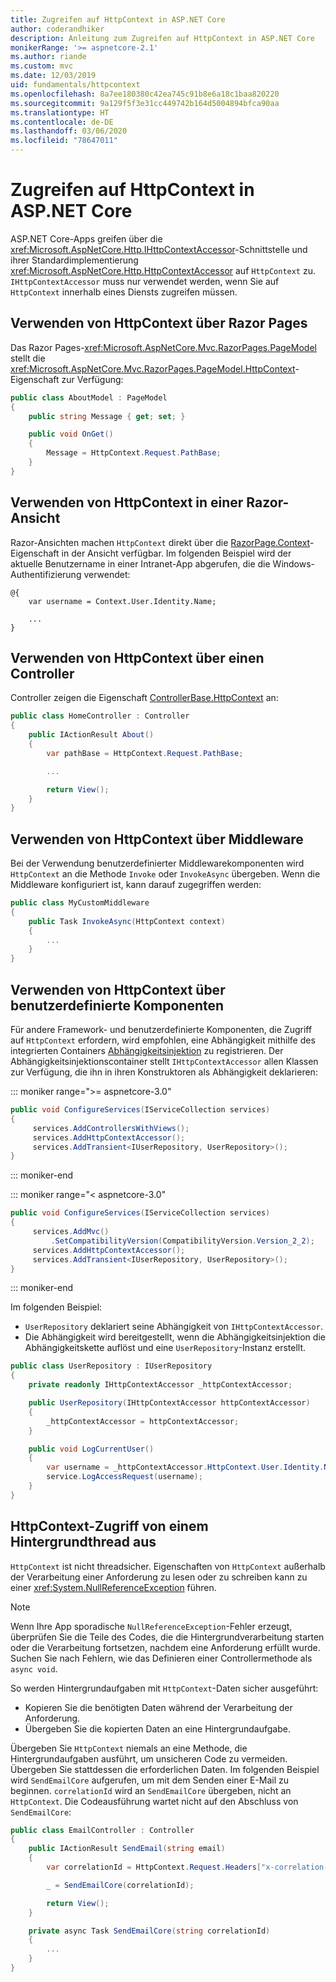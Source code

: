 ```yaml
---
title: Zugreifen auf HttpContext in ASP.NET Core
author: coderandhiker
description: Anleitung zum Zugreifen auf HttpContext in ASP.NET Core
monikerRange: '>= aspnetcore-2.1'
ms.author: riande
ms.custom: mvc
ms.date: 12/03/2019
uid: fundamentals/httpcontext
ms.openlocfilehash: 8a7ee180380c42ea745c91b8e6a18c1baa820220
ms.sourcegitcommit: 9a129f5f3e31cc449742b164d5004894bfca90aa
ms.translationtype: HT
ms.contentlocale: de-DE
ms.lasthandoff: 03/06/2020
ms.locfileid: "78647011"
---
```

# <a name="access-httpcontext-in-aspnet-core"></a>Zugreifen auf HttpContext in ASP.NET Core

ASP.NET Core-Apps greifen über die <xref:Microsoft.AspNetCore.Http.IHttpContextAccessor>-Schnittstelle und ihrer Standardimplementierung <xref:Microsoft.AspNetCore.Http.HttpContextAccessor> auf `HttpContext` zu. `IHttpContextAccessor` muss nur verwendet werden, wenn Sie auf `HttpContext` innerhalb eines Diensts zugreifen müssen.

## <a name="use-httpcontext-from-razor-pages"></a>Verwenden von HttpContext über Razor Pages

Das Razor Pages-<xref:Microsoft.AspNetCore.Mvc.RazorPages.PageModel> stellt die <xref:Microsoft.AspNetCore.Mvc.RazorPages.PageModel.HttpContext>-Eigenschaft zur Verfügung:

```csharp
public class AboutModel : PageModel
{
    public string Message { get; set; }

    public void OnGet()
    {
        Message = HttpContext.Request.PathBase;
    }
}
```

## <a name="use-httpcontext-from-a-razor-view"></a>Verwenden von HttpContext in einer Razor-Ansicht

Razor-Ansichten machen `HttpContext` direkt über die [RazorPage.Context](xref:Microsoft.AspNetCore.Mvc.Razor.RazorPage.Context)-Eigenschaft in der Ansicht verfügbar. Im folgenden Beispiel wird der aktuelle Benutzername in einer Intranet-App abgerufen, die die Windows-Authentifizierung verwendet:

```cshtml
@{
    var username = Context.User.Identity.Name;
    
    ...
}
```

## <a name="use-httpcontext-from-a-controller"></a>Verwenden von HttpContext über einen Controller

Controller zeigen die Eigenschaft [ControllerBase.HttpContext](xref:Microsoft.AspNetCore.Mvc.ControllerBase.HttpContext) an:

```csharp
public class HomeController : Controller
{
    public IActionResult About()
    {
        var pathBase = HttpContext.Request.PathBase;

        ...

        return View();
    }
}
```

## <a name="use-httpcontext-from-middleware"></a>Verwenden von HttpContext über Middleware

Bei der Verwendung benutzerdefinierter Middlewarekomponenten wird `HttpContext` an die Methode `Invoke` oder `InvokeAsync` übergeben. Wenn die Middleware konfiguriert ist, kann darauf zugegriffen werden:

```csharp
public class MyCustomMiddleware
{
    public Task InvokeAsync(HttpContext context)
    {
        ...
    }
}
```

## <a name="use-httpcontext-from-custom-components"></a>Verwenden von HttpContext über benutzerdefinierte Komponenten

Für andere Framework- und benutzerdefinierte Komponenten, die Zugriff auf `HttpContext` erfordern, wird empfohlen, eine Abhängigkeit mithilfe des integrierten Containers [Abhängigkeitsinjektion](xref:fundamentals/dependency-injection) zu registrieren. Der Abhängigkeitsinjektionscontainer stellt `IHttpContextAccessor` allen Klassen zur Verfügung, die ihn in ihren Konstruktoren als Abhängigkeit deklarieren:

::: moniker range=">= aspnetcore-3.0"

```csharp
public void ConfigureServices(IServiceCollection services)
{
     services.AddControllersWithViews();
     services.AddHttpContextAccessor();
     services.AddTransient<IUserRepository, UserRepository>();
}
```

::: moniker-end

::: moniker range="< aspnetcore-3.0"

```csharp
public void ConfigureServices(IServiceCollection services)
{
     services.AddMvc()
         .SetCompatibilityVersion(CompatibilityVersion.Version_2_2);
     services.AddHttpContextAccessor();
     services.AddTransient<IUserRepository, UserRepository>();
}
```

::: moniker-end

Im folgenden Beispiel:

* `UserRepository` deklariert seine Abhängigkeit von `IHttpContextAccessor`.
* Die Abhängigkeit wird bereitgestellt, wenn die Abhängigkeitsinjektion die Abhängigkeitskette auflöst und eine `UserRepository`-Instanz erstellt.

```csharp
public class UserRepository : IUserRepository
{
    private readonly IHttpContextAccessor _httpContextAccessor;

    public UserRepository(IHttpContextAccessor httpContextAccessor)
    {
        _httpContextAccessor = httpContextAccessor;
    }

    public void LogCurrentUser()
    {
        var username = _httpContextAccessor.HttpContext.User.Identity.Name;
        service.LogAccessRequest(username);
    }
}
```

## <a name="httpcontext-access-from-a-background-thread"></a>HttpContext-Zugriff von einem Hintergrundthread aus

`HttpContext` ist nicht threadsicher. Eigenschaften von `HttpContext` außerhalb der Verarbeitung einer Anforderung zu lesen oder zu schreiben kann zu einer <xref:System.NullReferenceException> führen.

> [!NOTE]
> Wenn Ihre App sporadische `NullReferenceException`-Fehler erzeugt, überprüfen Sie die Teile des Codes, die die Hintergrundverarbeitung starten oder die Verarbeitung fortsetzen, nachdem eine Anforderung erfüllt wurde. Suchen Sie nach Fehlern, wie das Definieren einer Controllermethode als `async void`.

So werden Hintergrundaufgaben mit `HttpContext`-Daten sicher ausgeführt:

* Kopieren Sie die benötigten Daten während der Verarbeitung der Anforderung.
* Übergeben Sie die kopierten Daten an eine Hintergrundaufgabe.

Übergeben Sie `HttpContext` niemals an eine Methode, die Hintergrundaufgaben ausführt, um unsicheren Code zu vermeiden. Übergeben Sie stattdessen die erforderlichen Daten. Im folgenden Beispiel wird `SendEmailCore` aufgerufen, um mit dem Senden einer E-Mail zu beginnen. `correlationId` wird an `SendEmailCore` übergeben, nicht an `HttpContext`. Die Codeausführung wartet nicht auf den Abschluss von `SendEmailCore`:

```csharp
public class EmailController : Controller
{
    public IActionResult SendEmail(string email)
    {
        var correlationId = HttpContext.Request.Headers["x-correlation-id"].ToString();

        _ = SendEmailCore(correlationId);

        return View();
    }

    private async Task SendEmailCore(string correlationId)
    {
        ...
    }
}
